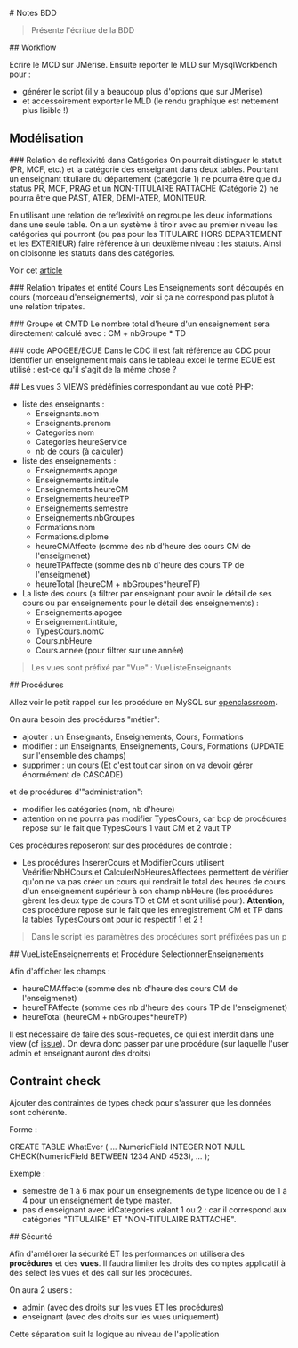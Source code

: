 # Notes BDD

> Présente l'écritue de la BDD

## Workflow

Ecrire le MCD sur JMerise. Ensuite reporter le MLD sur MysqlWorkbench pour :
- générer le script (il y a beaucoup plus d'options que sur JMerise)
- et accessoirement exporter le MLD (le rendu graphique est nettement plus lisible !)

## Modélisation

### Relation de reflexivité dans Catégories
On pourrait distinguer le statut (PR, MCF, etc.) et la catégorie des enseignant dans deux tables. Pourtant un enseignant tituliare du département (catégorie 1) ne pourra être que du status PR, MCF, PRAG et un NON-TITULAIRE RATTACHE (Catégorie 2) ne pourra être que PAST, ATER, DEMI-ATER, MONITEUR.

En utilisant une relation de reflexivité on regroupe les deux informations dans une seule table. On a un système à tiroir avec au premier niveau les catégories qui pourront (ou pas pour les TITULAIRE HORS DEPARTEMENT et les EXTERIEUR) faire référence à un deuxième niveau : les statuts. Ainsi on cloisonne les statuts dans des catégories.

Voir cet [article](http://mikehillyer.com/articles/managing-hierarchical-data-in-mysql/)

### Relation tripates et entité Cours
Les Enseignements sont découpés en cours (morceau d'enseignements), voir si ça ne correspond pas plutot à une relation tripates.

### Groupe et CMTD
Le nombre total d'heure d'un enseignement sera directement calculé avec :
CM + nbGroupe * TD

### code APOGEE/ECUE
Dans le CDC il est fait référence au CDC pour identifier un enseignement mais dans le tableau excel le terme ECUE est utilisé : est-ce qu'il s'agit de la même chose ?

## Les vues
3 VIEWS prédéfinies correspondant au vue coté PHP:

- liste des enseignants :
    - Enseignants.nom
    - Enseignants.prenom
    - Categories.nom
    - Categories.heureService
    - nb de cours (à calculer)
- liste des enseignements :
    - Enseignements.apoge
    - Enseignements.intitule
    - Enseignements.heureCM
    - Enseignements.heureeTP
    - Enseignements.semestre
    - Enseignements.nbGroupes
    - Formations.nom
    - Formations.diplome
    - heureCMAffecte (somme des nb d'heure des cours CM de l'enseigmenet)
    - heureTPAffecte (somme des nb d'heure des cours TP de l'enseigmenet)
    - heureTotal (heureCM + nbGroupes*heureTP)
- La liste des cours (a filtrer par enseignant pour avoir le détail de ses cours ou par enseignements pour le détail des enseignements) :
    - Enseignements.apogee
    - Enseignement.intitule,
    - TypesCours.nomC
    - Cours.nbHeure
    - Cours.annee (pour filtrer sur une année)

> Les vues sont préfixé par "Vue" : VueListeEnseignants

## Procédures

Allez voir le petit rappel sur les procédure en MySQL sur [openclassroom](https://openclassrooms.com/courses/administrez-vos-bases-de-donnees-avec-mysql/procedures-stockees).

On aura besoin des procédures "métier":

- ajouter : un Enseignants, Enseignements, Cours, Formations
- modifier : un Enseignants, Enseignements, Cours, Formations (UPDATE sur l'ensemble des champs)
- supprimer : un cours (Et c'est tout car sinon on va devoir gérer énormément de CASCADE)

et de procédures d'"administration":
- modifier les catégories (nom, nb d'heure)
- attention on ne pourra pas modifier TypesCours, car bcp de procédures repose sur le fait que TypesCours 1 vaut CM et 2 vaut TP

Ces procédures reposeront sur des procédures de controle :

- Les procédures InsererCours et ModifierCours utilisent VeérifierNbHCours et CalculerNbHeuresAffectees permettent de vérifier qu'on ne va pas créer un cours qui rendrait le total des heures de cours d'un enseignement supérieur à son champ nbHeure (les procédures gèrent les deux type de cours TD et CM et sont utilisé pour). **Attention**, ces procédure repose sur le fait que les enregistrement CM et TP dans la tables TypesCours ont pour id respectif 1 et 2 !

> Dans le script les paramètres des procédures sont préfixées pas un p

## VueListeEnseignements et Procédure SelectionnerEnseignements

Afin d'afficher les champs :

- heureCMAffecte (somme des nb d'heure des cours CM de l'enseigmenet)
- heureTPAffecte (somme des nb d'heure des cours TP de l'enseigmenet)
- heureTotal (heureCM + nbGroupes*heureTP)

Il est nécessaire de faire des sous-requetes, ce qui est interdit dans une view (cf [issue](https://stackoverflow.com/questions/23765093/mysql-error-code-1349-views-select-contains-a-subquery-in-the-from-clause)). On devra donc passer par une procédure (sur laquelle l'user admin et enseignant auront des droits)

## Contraint check

Ajouter des contraintes de types check pour s'assurer que les données sont cohérente.

Forme :

  CREATE TABLE WhatEver
  (
      ...
      NumericField INTEGER NOT NULL CHECK(NumericField BETWEEN 1234 AND 4523),
      ...
  );

Exemple :
- semestre de 1 à 6 max pour un enseignements de type licence ou de 1 à 4 pour un enseignement de type master.
- pas d'enseignant avec idCategories valant 1 ou 2 : car il correspond aux catégories "TITULAIRE" ET "NON-TITULAIRE RATTACHE".

## Sécurité

Afin d'améliorer la sécurité ET les performances on utilisera des **procédures** et des **vues**. Il faudra limiter les droits des comptes applicatif à des select les vues et des call sur les procédures.

On aura 2 users :

- admin (avec des droits sur les vues ET les procédures)
- enseignant (avec des droits sur les vues uniquement)

Cette séparation suit la logique au niveau de l'application

